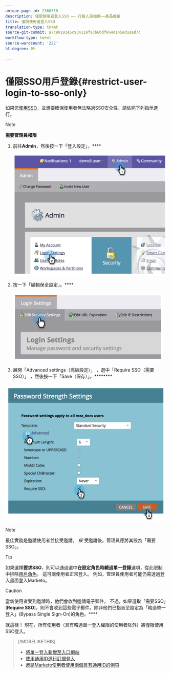 ```yaml
---
unique-page-id: 2360358
description: 僅限使用者登入SSO —— 行銷人員檔案——產品檔案
title: 僅限使用者登入SSO
translation-type: tm+mt
source-git-commit: a7c90193e5c934119fa3b6bdf864d1458d1aad7c
workflow-type: tm+mt
source-wordcount: '222'
ht-degree: 0%

---
```



# 僅限SSO用戶登錄{#restrict-user-login-to-sso-only}

如果您[使用SSO](/help/marketo/product-docs/administration/additional-integrations/add-single-sign-on-to-a-portal.md)，並想要確保使用者無法略過SSO安全性，請依照下列指示進行。

>[!NOTE]
>
>**需要管理員權限**

1. 前往&#x200B;**Admin**，然後按一下「登入設定」。****

   ![](assets/image2014-9-24-14-3a44-3a40.png)

1. 按一下「編輯保全設定」。****

   ![](assets/image2014-9-24-14-3a44-3a53.png)

1. 展開「Advanced settings（高級設定）」 ，選中「Require SSO（需要SSO）」 ，然後按一下「Save（保存）」。********

![](assets/image2014-9-24-14-3a45-3a6.png)

>[!NOTE]
>
>最佳實務是邀請使用者並接受邀請。 _接_ 受邀請後，管理員應將其設為「需要SSO」。

>[!TIP]
>
>如果選擇&#x200B;**要求SSO**，則可以通過選中&#x200B;**在設定角色時繞過單一登錄**&#x200B;選項，從此限制中排除[用戶角色](/help/marketo/product-docs/administration/users-and-roles/create-delete-edit-and-change-a-user-role.md)。 這可讓使用者正常登入。 例如，管理員使用者可能仍需透過登入畫面登入Marketo。

>[!CAUTION]
>
>當新使用者受到邀請時，他們會收到邀請電子郵件。 不過，如果選取「需要SSO」(**Require SSO**)，則不會收到這些電子郵件，除非他們已指派至設定為「略過單一登入」(Bypass Single Sign-On)的角色。****

就這樣！ 現在，所有使用者（具有略過單一登入權限的使用者除外）將僅限使用SSO登入。

>[!MORELIKETHIS]
>
>* [將單一登入新增至入口網站](/help/marketo/product-docs/administration/additional-integrations/add-single-sign-on-to-a-portal.md)
>* [使用通用ID進行訂閱登入](/help/marketo/product-docs/administration/settings/using-a-universal-id-for-subscription-login.md)
>* [邀請Marketo使用者使用兩個具有通用ID的例項](https://nation.marketo.com/t5/Knowledgebase/Inviting-Marketo-Users-to-Two-Instances-with-Universal-ID-UID/ta-p/251122)

